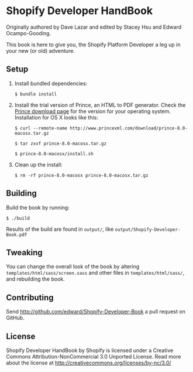 # Shopify Developer HandBook

Originally authored by Dave Lazar and edited by Stacey Hsu and Edward Ocampo-Gooding.

This book is here to give you, the Shopify Platform Developer a leg up in your new (or old) adventure.

## Setup

1. Install bundled dependencies:

    `$ bundle install`

2. Install the trial version of Prince, an HTML to PDF generator. Check the [Prince download page](http://www.princexml.com/download/) for the version for your operating system. Installation for OS X looks like this:

    `$ curl --remote-name http://www.princexml.com/download/prince-8.0-macosx.tar.gz`

    `$ tar zxvf prince-8.0-macosx.tar.gz`

    `$ prince-8.0-macosx/install.sh`

3. Clean up the install:

    `$ rm -rf prince-8.0-macosx prince-8.0-macosx.tar.gz`

## Building

Build the book by running:

    $ ./build

Results of the build are found in `output/`, like `output/Shopify-Developer-Book.pdf`

## Tweaking

You can change the overall look of the book by altering `templates/html/sass/screen.sass` and other files in `templates/html/sass/`, and rebuilding the book.

## Contributing

Send http://github.com/edward/Shopify-Developer-Book a pull request on GitHub.

## License

Shopify Developer HandBook by Shopify is licensed under a Creative Commons Attribution-NonCommercial 3.0 Unported License. Read more about the license at http://creativecommons.org/licenses/by-nc/3.0/